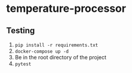 # temperature-processor

## Testing

1. `pip install -r requirements.txt`
1. `docker-compose up -d`
1. Be in the root directory of the project
1. `pytest`
